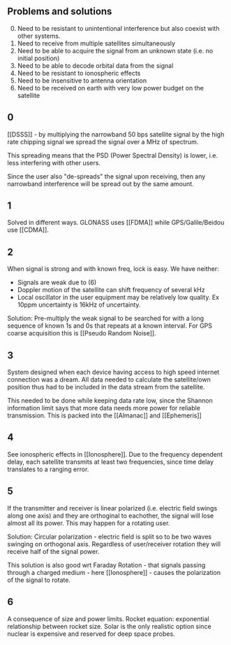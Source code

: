 ## Problems and solutions
0. Need to be resistant to unintentional interference but also coexist with other systems.
1. Need to receive from multiple satellites simultaneously
2. Need to be able to acquire the signal from an unknown state (i.e. no initial position)
3. Need to be able to decode orbital data from the signal
4. Need to be resistant to ionospheric effects
6. Need to be insensitive to antenna orientation
7. Need to be received on earth with very low power budget on the satellite



## 0
[[DSSS]] - by multiplying the narrowband 50 bps satellite signal by the high rate chipping signal we spread the signal over a MHz of spectrum. 

This spreading means that the PSD (Power Spectral Density) is lower, i.e. less interfering with other users.

Since the user also "de-spreads" the signal upon receiving, then any narrowband interference will be spread out by the same amount.

## 1
Solved in different ways. GLONASS uses [[FDMA]] while GPS/Galile/Beidou use [[CDMA]]. 

## 2
When signal is strong and with known freq, lock is easy. We have neither:
* Signals are weak due to (6)
* Doppler motion of the satellite can shift frequency of several kHz
* Local oscillator in the user equipment may be relatively low quality. Ex 10ppm uncertainty is 16kHz of uncertainty.

Solution: Pre-multiply the weak signal to be searched for with a long sequence of known 1s and 0s that repeats at a known interval. For GPS coarse acquisition this is [[Pseudo Random Noise]]. 


## 3
System designed when each device having access to high speed internet connection was a dream. All data needed to calculate the satellite/own position thus had to be included in the data stream from the satellite.

This needed to be done while keeping data rate low, since the Shannon information limit says that more data needs more power for reliable transmission. This is packed into the [[Almanac]] and [[Ephemeris]]

## 4
See ionospheric effects in [[Ionosphere]]. Due to the frequency dependent delay, each satellite transmits at least two frequencies, since time delay translates to a ranging error.


## 5
If the transmitter and receiver is linear polarized (i.e. electric field swings along one axis) and they are orthoginal to eachother, the signal will lose almost all its power. This may happen for a rotating user.

Solution: Circular polarization - electric field is split so to be two waves swinging on orthogonal axis. Regardless of user/receiver rotation they will receive half of the signal power.

This solution is also good  wrt Faraday Rotation - that signals passing through a charged medium - here [[Ionosphere]] - causes the polarization of the signal to rotate.

## 6
A consequence of size and power limits. Rocket equation: exponential relationship between rocket size. Solar is the only realistic option since nuclear is expensive and reserved for deep space probes.